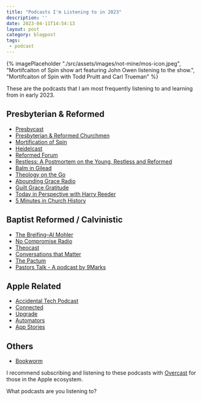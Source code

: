 ```yaml
---
title: "Podcasts I'm Listening to in 2023"
description: ''
date: 2023-04-11T14:54:13
layout: post
category: blogpost
tags:
 - podcast
---
```

{% imagePlaceholder "./src/assets/images/not-mine/mos-icon.jpeg", "Mortifcaiton of Spin show art featuring John Owen listening to the show.", "Mortifcaiton of Spin with Todd Pruitt and Carl Trueman" %}

These are the podcasts that I am most frequently listening to and learning from in early 2023.

## Presbyterian & Reformed
- [Presbycast](https://presbycast.libsyn.com)
- [Presbyterian & Reformed Churchmen](https://irreverentreverend.org/series/presbyterian-and-reformed-churchmen/)
- [Mortification of Spin](https://www.reformation21.org/columns/mortification-spin)
- [Heidelcast](https://sites.libsyn.com/453918/heidelcast)
- [Reformed Forum](https://reformedforum.org)
- [Restless: A Postmortem on the Young, Restless and Reformed](https://restlesspodcast.podbean.com)
- [Balm in Gilead](https://www.balmcast.com)
- [Theology on the Go](https://www.placefortruth.org)
- [Abounding Grace Radio](https://agradio.org)
- [Guilt Grace Gratitude](https://podcasters.spotify.com/pod/show/gggpodcast)
- [Today in Perspective with Harry Reeder](https://accradio.com/teaching-program/today-inperspectiveconversations-with-harry-reeder)
- [5 Minutes in Church History](https://www.5minutesinchurchhistory.com)

## Baptist Reformed / Calvinistic 
- [The Breifing–Al Mohler](https://albertmohler.com/the-briefing)
- [No Compromise Radio](https://nocompromiseradio.com)
- [Theocast](https://theocast.org)
- [Conversations that Matter](https://redcircle.com/shows/conversations-that-matter8971)
- [The Pactum](https://www.thepactum.org)
- [Pastors Talk - A podcast by 9Marks](https://www.spreaker.com/show/pastors-talk)

## Apple Related
- [Accidental Tech Podcast](https://atp.fm)
- [Connected](https://www.relay.fm/connected)
- [Upgrade](https://www.relay.fm/upgrade)
- [Automators](https://www.relay.fm/automators)
- [App Stories](https://appstories.net)

## Others
- [Bookworm](https://bookworm.fm)

I recommend subscribing and listening to these podcasts with [Overcast](https://overcast.fm) for those in the Apple ecosystem. 

What podcasts are you listening to?